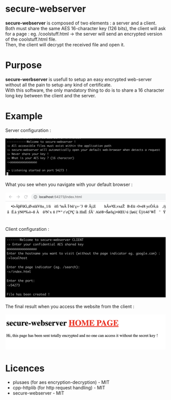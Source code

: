 # secure-webserver
**secure-webserver** is composed of two elements : a server and a client.</br>
Both must share the same AES 16-character key (126 bits), the client will ask for a page : eg. /coolstuff.html -> the server will send an encrypted version of the coolstuff.html file.</br>
Then, the client will decrypt the received file and open it.
# Purpose
**secure-werbserver** is usefull to setup an easy encrypted web-server without all the pain to setup any kind of certificate.</br>
With this software, the only mandatory thing to do is to share a 16 character long key between the client and the server.</br> 
# Example
Server configuration :
<br/><br/>
![Server conf](screenshot_server.png)
<br/><br/>
What you see when you navigate with your default browser :
<br/><br/>
![Server conf](screenshot_encrypted.png)
<br/><br/>
Client configuration :
<br/><br/>
![Server conf](screenshot_client.png)
<br/><br/>
The final result when you access the website from the client :
<br/><br/>
![Server conf](screenshot_result.png)
# Licences
- plusaes (for aes encryption-decryption) - MIT
- cpp-httplib (for http request handling) - MIT
- secure-webserver - MIT
